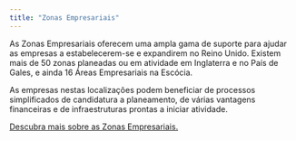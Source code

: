 ```yaml
---
title: "Zonas Empresariais"
---
```

As Zonas Empresariais oferecem uma ampla gama de suporte para ajudar as empresas a estabelecerem-se e expandirem no Reino Unido. Existem mais de 50 zonas planeadas ou em atividade em Inglaterra e no País de Gales, e ainda 16 Áreas Empresariais na Escócia. 

As empresas nestas localizações podem beneficiar de processos simplificados de candidatura a planeamento, de várias vantagens financeiras e de infraestruturas prontas a iniciar atividade.
 
[Descubra mais sobre as Zonas Empresariais.](https://www.gov.uk/government/policies/local-enterprise-partnerships-leps-and-enterprise-zones)

